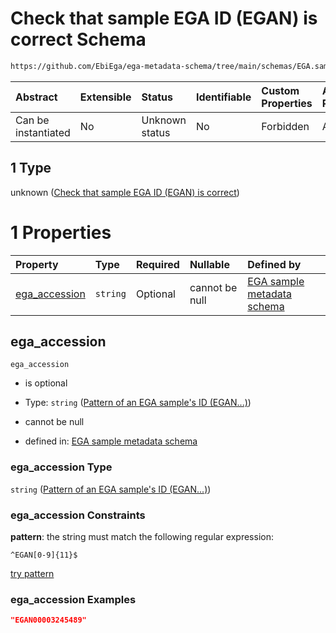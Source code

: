 # Check that sample EGA ID (EGAN) is correct Schema

```txt
https://github.com/EbiEga/ega-metadata-schema/tree/main/schemas/EGA.sample.json#/properties/object_id/allOf/1
```



| Abstract            | Extensible | Status         | Identifiable | Custom Properties | Additional Properties | Access Restrictions | Defined In                                                                   |
| :------------------ | :--------- | :------------- | :----------- | :---------------- | :-------------------- | :------------------ | :--------------------------------------------------------------------------- |
| Can be instantiated | No         | Unknown status | No           | Forbidden         | Allowed               | none                | [EGA.sample.json\*](../../../schemas/EGA.sample.json "open original schema") |

## 1 Type

unknown ([Check that sample EGA ID (EGAN) is correct](ega-17-properties-objects-ids-block-allof-check-that-sample-ega-id-egan-is-correct.md))

# 1 Properties

| Property                         | Type     | Required | Nullable       | Defined by                                                                                                                                                                                                                     |
| :------------------------------- | :------- | :------- | :------------- | :----------------------------------------------------------------------------------------------------------------------------------------------------------------------------------------------------------------------------- |
| [ega\_accession](#ega_accession) | `string` | Optional | cannot be null | [EGA sample metadata schema](ega-12-definitions-pattern-of-an-ega-samples-id-egan.md "https://github.com/EbiEga/ega-metadata-schema/tree/main/schemas/EGA.sample.json#/properties/object_id/allOf/1/properties/ega_accession") |

## ega\_accession



`ega_accession`

* is optional

* Type: `string` ([Pattern of an EGA sample's ID (EGAN...)](ega-12-definitions-pattern-of-an-ega-samples-id-egan.md))

* cannot be null

* defined in: [EGA sample metadata schema](ega-12-definitions-pattern-of-an-ega-samples-id-egan.md "https://github.com/EbiEga/ega-metadata-schema/tree/main/schemas/EGA.sample.json#/properties/object_id/allOf/1/properties/ega_accession")

### ega\_accession Type

`string` ([Pattern of an EGA sample's ID (EGAN...)](ega-12-definitions-pattern-of-an-ega-samples-id-egan.md))

### ega\_accession Constraints

**pattern**: the string must match the following regular expression:&#x20;

```regexp
^EGAN[0-9]{11}$
```

[try pattern](https://regexr.com/?expression=%5EEGAN%5B0-9%5D%7B11%7D%24 "try regular expression with regexr.com")

### ega\_accession Examples

```json
"EGAN00003245489"
```
